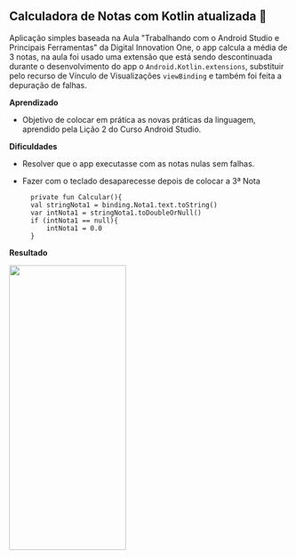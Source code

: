 ## Calculadora de Notas com Kotlin atualizada 📓
Aplicação simples baseada na Aula "Trabalhando com o Android Studio e Principais Ferramentas" da Digital Innovation One, o app calcula a média de 3 notas, na aula foi usado uma extensão que está sendo descontinuada durante o desenvolvimento do app o `Android.Kotlin.extensions`, substituir pelo recurso de  Vínculo de Visualizações `viewBinding` e também foi feita a depuração de falhas.

**Aprendizado**
- Objetivo de colocar em prática as novas práticas da linguagem, aprendido pela Lição 2 do Curso Android Studio.

**Dificuldades**
- Resolver que o app executasse com as notas nulas sem falhas.
- Fazer com o teclado desaparecesse depois de colocar a 3ª Nota
    
        private fun Calcular(){
        val stringNota1 = binding.Nota1.text.toString()
        var intNota1 = stringNota1.toDoubleOrNull()
        if (intNota1 == null){
            intNota1 = 0.0
        }
**Resultado**

<img src="https://media.giphy.com/media/4VQ7o56cMWHrZdkk7e/giphy.gif" width="209.7" height="512.6" >
